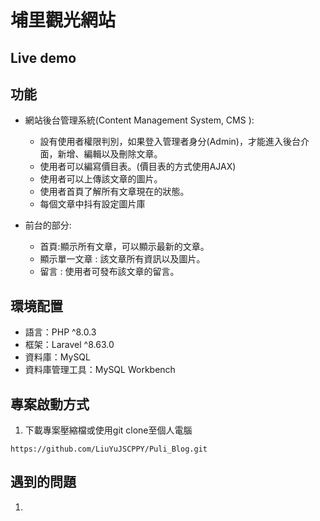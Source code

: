 # 埔里觀光網站



## Live demo





## 功能

* 網站後台管理系統(Content Management System, CMS ):
   * 設有使用者權限判別，如果登入管理者身分(Admin)，才能進入後台介面，新增、編輯以及刪除文章。
   * 使用者可以編寫價目表。(價目表的方式使用AJAX)
   * 使用者可以上傳該文章的圖片。
   * 使用者首頁了解所有文章現在的狀態。
   * 每個文章中抖有設定圖片庫


* 前台的部分:
  * 首頁:顯示所有文章，可以顯示最新的文章。
  * 顯示單一文章 : 該文章所有資訊以及圖片。
  * 留言 : 使用者可發布該文章的留言。
  
  
## 環境配置
* 語言：PHP ^8.0.3
* 框架：Laravel ^8.63.0
* 資料庫：MySQL
* 資料庫管理工具：MySQL Workbench


## 專案啟動方式
1. 下載專案壓縮檔或使用git clone至個人電腦 

```
https://github.com/LiuYuJSCPPY/Puli_Blog.git
```



## 遇到的問題

1. 





